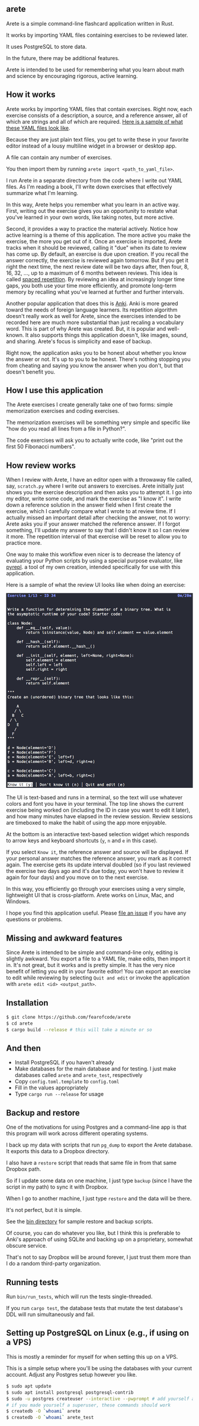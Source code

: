 arete
-----

Arete is a simple command-line flashcard application written in Rust.

It works by importing YAML files containing exercises to be reviewed later.

It uses PostgreSQL to store data.

In the future, there may be additional features.

Arete is intended to be used for remembering what you learn about math and
science by encouraging rigorous, active learning.

## How it works

Arete works by importing YAML files that contain exercises. Right now, each
exercise consists of a description, a source, and a reference answer, all of
which are strings and all of which are required.
<a
href="https://github.com/fearofcode/arete/blob/master/sample_files/valid/thinking_like_a_programmer.yaml">Here
is a sample of what these YAML files look like</a>.

Because they are just plain text files, you get to write these in your
favorite editor instead of a lousy multiline widget in a browser or desktop
app.

A file can contain any number of exercises.

You then import them by running `arete import <path_to_yaml_file>`.

I run Arete in a separate directory from the code where I write out YAML
files. As I'm reading a book, I'll write down exercises that effectively
summarize what I'm learning.

In this way, Arete helps you remember what you learn in an active way. First,
writing out the exercise gives you an opportunity to restate what you've
learned in your own words, like taking notes, but more active.

Second, it provides a way to practice the material actively. Notice how
active learning is a theme of this application. The more active you make the
exercise, the more you get out of it. Once an exercise is imported, Arete
tracks when it should be reviewed, calling it "due" when its date to review
has come up. By default, an exercise is due upon creation. If you recall the
answer correctly, the exercise is reviewed again tomorrow. But if you get it
right the next time, the next review date will be two days after, then four,
8, 16, 32, ..., up to a maximum of 6 months between reviews. This idea is
called <a href="https://en.wikipedia.org/wiki/Spaced_repetition">spaced
repetition</a>. By reviewing an idea at increasingly longer time gaps, you
both use your time more efficiently, and promote long-term memory by
recalling what you've learned at further and further intervals.

Another popular application that does this is <a
href="https://apps.ankiweb.net/">Anki</a>. Anki is more geared toward the
needs of foreign language learners. Its repetition algorithm doesn't really
work as well for Arete, since the exercises intended to be recorded here are
much more substantial than just recaling a vocabulary word. This is part of
why Arete was created. But, it is popular and well-known. It also supports
things this application doesn't, like images, sound, and sharing. Arete's
focus is simplicity and ease of backup.

Right now, the application asks you to be honest about whether you know the
answer or not. It's up to you to be honest. There's nothing stopping you from
cheating and saying you know the answer when you don't, but that doesn't
benefit you.

## How I use this application

The Arete exercises I create generally take one of two forms: simple
memorization exercises and coding exercises.

The memorization exercises will be something very simple and specific like
"how do you read all lines from a file in Python?".

The code exercises will ask you to actually write code, like "print out the
first 50 Fibonacci numbers".

## How review works

When I review with Arete, I have an editor open with a throwaway file called,
say, `scratch.py` where I write out answers to exercises. Arete initially
just shows you the exercise description and then asks you to attempt it. I go
into my editor, write some code, and mark the exercise as "I know it". I
write down a reference solution in the answer field when I first create the
exercise, which I carefully compare what I wrote to at review time. If I
actually missed an important detail after checking the answer, not to worry:
Arete asks you if your answer matched the reference answer. If I forgot
something, I'll update my answer to say that I didn't know it so I can review
it more. The repetition interval of that exercise will be reset to allow you
to practice more.

One way to make this workflow even nicer is to decrease the latency of
evaluating your Python scripts by using a special purpose evaluator, like <a
href="https://www.github.com/fearofcode/pyrepl">pyrepl</a>. a tool of my own
creation, intended specifically for use with this application.

Here is a sample of what the review UI looks like when doing an exercise:

<img src="https://raw.githubusercontent.com/fearofcode/arete/master/review_ui.png" alt="Sample Arete review screen.">

The UI is text-based and runs in a terminal, so the text will use whatever
colors and font you have in your terminal. The top line shows the current
exercise being worked on (including the ID in case you want to edit it
later), and how many minutes have elapsed in the review session. Review
sessions are timeboxed to make the habit of using the app more enjoyable.

At the bottom is an interactive text-based selection widget which responds to
arrow keys and keyboard shortcuts (`y`, `n` and `e` in this case).

If you select `Know it`, the reference answer and source will be displayed.
If your personal answer matches the reference answer, you mark as it correct
again. The exercise gets its update interval doubled (so if you last reviewed
the exercise two days ago and it's due today, you won't have to review it
again for four days) and you move on to the next exercise.

In this way, you efficiently go through your exercises using a very simple,
lightweight UI that is cross-platform. Arete works on Linux, Mac, and
Windows.

I hope you find this application useful. Please <a
href="https://github.com/fearofcode/arete">file an issue</a> if you have any
questions or problems.

## Missing and awkward features

Since Arete is intended to be simple and command-line only, editing is
slightly awkward. You export a file to a YAML file, make edits, then import
it in. It's not great, but it works and is pretty simple. It has the very
nice benefit of letting you edit in your favorite editor! You can export an
exercise to edit while reviewing by selecting `Quit and edit` or invoke the
application with `arete edit <id> <output_path>`.

## Installation

```bash
$ git clone https://github.com/fearofcode/arete
$ cd arete
$ cargo build --release # this will take a minute or so
```

## And then

- Install PostgreSQL if you haven't already
- Make databases for the main database and for testing. I just make databases
called `arete` and `arete_test`, respectively
- Copy `config.toml.template` to `config.toml`
- Fill in the values appropriately
- Type `cargo run --release` for usage

## Backup and restore

One of the motivations for using Postgres and a command-line app is that this
program will work across different operating systems.

I back up my data with scripts that run `pg_dump` to export the Arete
database. It exports this data to a Dropbox directory.

I also have a `restore` script that reads that same file in from that same
Dropbox path.

So if I update some data on one machine, I just type `backup` (since I have
the script in my path) to sync it with Dropbox.

When I go to another machine, I just type `restore` and the data will be
there.

It's not perfect, but it is simple.

See the <a href="https://github.com/fearofcode/arete/tree/master/bin">bin
directory</a> for sample restore and backup scripts.

Of course, you can do whatever you like, but I think this is preferable to
Anki's approach of using SQLite and backing up on a proprietary, somewhat
obscure service.

That's not to say Dropbox will be around forever, I just trust them more than
I do a random third-party organization.

## Running tests

Run `bin/run_tests`, which will run the tests single-threaded.

If you run `cargo test`, the database tests that mutate the test database's
DDL will run simultaneously and fail.

## Setting up PostgreSQL on Linux (e.g., if using on a VPS)

This is mostly a reminder for myself for when setting this up on a VPS.

This is a simple setup where you'll be using the databases with your current
account. Adjust any Postgres setup however you like.

```bash
$ sudo apt update
$ sudo apt install postgresql postgresql-contrib
$ sudo -u postgres createuser --interactive --pwprompt # add yourself as a postgres user
# if you made yourself a superuser, these commands should work
$ createdb -O `whoami` arete
$ createdb -O `whoami` arete_test
```